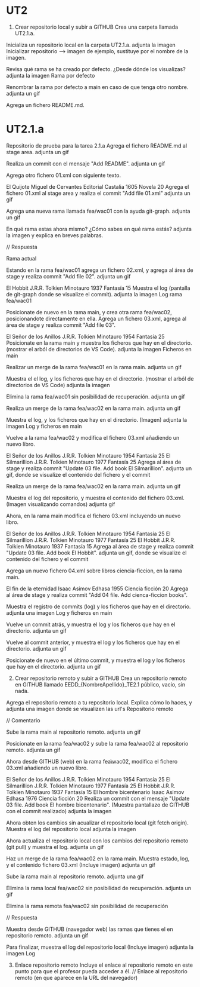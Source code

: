 # UT2

1. Crear repositorio local y subir a GITHUB
Crea una carpeta llamada UT2.1.a.

Inicializa un repositorio local en la carpeta UT2.1.a. adjunta la imagen
Inicializar repositorio --> imagen de ejemplo, sustituye por el nombre de la imagen.

Revisa qué rama se ha creado por defecto. ¿Desde dónde los visualizas? adjunta la imagen
Rama por defecto

Renombrar la rama por defecto a main en caso de que tenga otro nombre. adjunta un gif


Agrega un fichero README.md.

# UT2.1.a

Repositorio de prueba para la tarea 2.1.a
Agrega el fichero README.md al stage area. adjunta un gif


Realiza un commit con el mensaje "Add README". adjunta un gif


Agrega otro fichero 01.xml con siguiente texto.

<?xml version="1.0" encoding="UTF-8"?>
<libreria>
    <libro>
        <titulo>El Quijote</titulo>
        <autor>Miguel de Cervantes</autor>
        <editorial>Editorial Castalia</editorial>
        <fecha>1605</fecha>
        <genero>Novela</genero>
        <precio>20</precio>
    </libro>
</libreria>
Agrega el fichero 01.xml al stage area y realiza el commit "Add file 01.xml" adjunta un gif


Agrega una nueva rama llamada fea/wac01 con la ayuda git-graph. adjunta un gif

En qué rama estas ahora mismo? ¿Cómo sabes en qué rama estás? adjunta la imagen y explica en breves palabras.

// Respuesta

Rama actual

Estando en la rama fea/wac01 agrega un fichero 02.xml, y agrega al área de stage y realiza commit "Add file 02". adjunta un gif

<?xml version="1.0" encoding="UTF-8"?>
<libreria>
    <libro>
        <titulo>El Hobbit</titulo>
        <autor>J.R.R. Tolkien</autor>
        <editorial>Minotauro</editorial>
        <fecha>1937</fecha>
        <genero>Fantasía</genero>
        <precio>15</precio>
    </libro>
</libreria>
Muestra el log (pantalla de git-graph donde se visualize el commit). adjunta la imagen
Log rama fea/wac01

Posicionate de nuevo en la rama main, y crea otra rama fea/wac02, posicionandote directamente en ella. Agrega un fichero 03.xml, agrega al área de stage y realiza commit "Add file 03".

<?xml version="1.0" encoding="UTF-8"?>
<libreria>
    <libro>
        <titulo>El Señor de los Anillos</titulo>
        <autor>J.R.R. Tolkien</autor>
        <editorial>Minotauro</editorial>
        <fecha>1954</fecha>
        <genero>Fantasía</genero>
        <precio>25</precio>
    </libro>
</libreria>
Posicionate en la rama main y muestra los ficheros que hay en el directorio. (mostrar el arból de directorios de VS Code). adjunta la imagen
Ficheros en main

Realizar un merge de la rama fea/wac01 en la rama main. adjunta un gif


Muestra el el log, y los ficheros que hay en el directorio. (mostrar el arból de directorios de VS Code) adjunta la imagen 


Elimina la rama fea/wac01 sin posibilidad de recuperación. adjunta un gif


Realiza un merge de la rama fea/wac02 en la rama main. adjunta un gif


Muestra el log, y los ficheros que hay en el directorio. (Imagen) adjunta la imagen Log y ficheros en main

Vuelve a la rama fea/wac02 y modifica el fichero 03.xml añadiendo un nuevo libro.

<?xml version="1.0" encoding="UTF-8"?>
<libreria>
    <libro>
        <titulo>El Señor de los Anillos</titulo>
        <autor>J.R.R. Tolkien</autor>
        <editorial>Minotauro</editorial>
        <fecha>1954</fecha>
        <genero>Fantasía</genero>
        <precio>25</precio>
    </libro>
    <libro>
        <titulo>El Silmarillion</titulo>
        <autor>J.R.R. Tolkien</autor>
        <editorial>Minotauro</editorial>
        <fecha>1977</fecha>
        <genero>Fantasía</genero>
        <precio>25</precio>
    </libro>
</libreria>
Agrega al área de stage y realiza commit "Update 03 file. Add book El Silmarillion".
adjunta un gif, donde se visualize el contenido del fichero y el commit


Realiza un merge de la rama fea/wac02 en la rama main. adjunta un gif


Muestra el log del repositorio, y muestra el contenido del fichero 03.xml. (Imagen visualizando comandos) adjunta gif 


Ahora, en la rama main modifica el fichero 03.xml incluyendo un nuevo libro.

<?xml version="1.0" encoding="UTF-8"?>
<libreria>
    <libro>
        <titulo>El Señor de los Anillos</titulo>
        <autor>J.R.R. Tolkien</autor>
        <editorial>Minotauro</editorial>
        <fecha>1954</fecha>
        <genero>Fantasía</genero>
        <precio>25</precio>
    </libro>
    <libro>
        <titulo>El Silmarillion</titulo>
        <autor>J.R.R. Tolkien</autor>
        <editorial>Minotauro</editorial>
        <fecha>1977</fecha>
        <genero>Fantasía</genero>
        <precio>25</precio>
    </libro>
    <libro>
        <titulo>El Hobbit</titulo>
        <autor>J.R.R. Tolkien</autor>
        <editorial>Minotauro</editorial>
        <fecha>1937</fecha>
        <genero>Fantasía</genero>
        <precio>15</precio>
    </libro>
</libreria>
Agrega al área de stage y realiza commit "Update 03 file. Add book El Hobbit".
adjunta un gif, donde se visualize el contenido del fichero y el commit


Agrega un nuevo fichero 04.xml sobre libros ciencia-ficcion, en la rama main.

<?xml version="1.0" encoding="UTF-8"?>
<libreria>
    <libro>
        <titulo>El fin de la eternidad</titulo>
        <autor>Isaac Asimov</autor>
        <editorial>Edhasa</editorial>
        <fecha>1955</fecha>
        <genero>Ciencia ficción</genero>
        <precio>20</precio>
    </libro>
</liberia>
Agrega al área de stage y realiza commit "Add 04 file. Add cienca-ficcion books".

Muestra el registro de commits (log) y los ficheros que hay en el directorio. adjunta una imagen
Log y ficheros en main

Vuelve un commit atrás, y muestra el log y los ficheros que hay en el directorio. adjunta un gif


Vuelve al commit anterior, y muestra el log y los ficheros que hay en el directorio. adjunta un gif


Posicionate de nuevo en el último commit, y muestra el log y los ficheros que hay en el directorio. adjunta un gif 


2. Crear repositorio remoto y subir a GITHUB
Crea un repositorio remoto en GITHUB llamado EEDD_{NombreApellido}_TE2.1 público, vacio, sin nada.

Agrega el repositorio remoto a tu repositorio local. Explica cómo lo haces, y adjunta una imagen donde se visualizen las url's
Repositorio remoto

 // Comentario
 
Sube la rama main al repositorio remoto. adjunta un gif


Posicionate en la rama fea/wac02 y sube la rama fea/wac02 al repositorio remoto. adjunta un gif


Ahora desde GITHUB (web) en la rama fea\wac02, modifica el fichero 03.xml añadiendo un nuevo libro.

<?xml version="1.0" encoding="UTF-8"?>
<libreria>
    <libro>
        <titulo>El Señor de los Anillos</titulo>
        <autor>J.R.R. Tolkien</autor>
        <editorial>Minotauro</editorial>
        <fecha>1954</fecha>
        <genero>Fantasía</genero>
        <precio>25</precio>
    </libro>
    <libro>
        <titulo>El Silmarillion</titulo>
        <autor>J.R.R. Tolkien</autor>
        <editorial>Minotauro</editorial>
        <fecha>1977</fecha>
        <genero>Fantasía</genero>
        <precio>25</precio>
    </libro>
    <libro>
        <titulo>El Hobbit</titulo>
        <autor>J.R.R. Tolkien</autor>
        <editorial>Minotauro</editorial>
        <fecha>1937</fecha>
        <genero>Fantasía</genero>
        <precio>15</precio>
    </libro>
    <libro>
        <titulo>El hombre bicentenario</titulo>
        <autor>Isaac Asimov</autor>
        <editorial>Edhasa</editorial>
        <fecha>1976</fecha>
        <genero>Ciencia ficción</genero>
        <precio>20</precio>
</libreria>
Realiza un commit con el mensaje "Update 03 file. Add book El hombre bicentenario". (Muestra pantallazo de GITHUB con el commit realizado) adjunta la imagen

Ahora obten los cambios sin acualizar el repositorio local (git fetch origin).
Muestra el log del repositorio local adjunta la imagen

Ahora actualiza el repositorio local con los cambios del repositorio remoto (git pull) y muestra el log. adjunta un gif


Haz un merge de la rama fea/wac02 en la rama main. Muestra estado, log, y el contenido fichero 03.xml (Incluye imagen) adjunta un gif


Sube la rama main al repositorio remoto. adjunta una gif


Elimina la rama local fea/wac02 sin posibilidad de recuperación. adjunta un gif


Elimina la rama remota fea/wac02 sin posibilidad de recuperación

// Respuesta

Muestra desde GITHUB (navegador web) las ramas que tienes el en repositorio remoto. adjunta un gif


Para finalizar, muestra el log del repositorio local (Incluye imagen) adjunta la imagen
Log

3. Enlace repositorio remoto
Incluye el enlace al repositorio remoto en este punto para que el profesor pueda acceder a él.
 // Enlace al repositorio remoto (en que aparece en la URL del navegador)
 